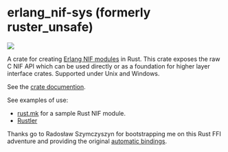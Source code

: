 # erlang_nif-sys (formerly ruster_unsafe)
[![](http://meritbadge.herokuapp.com/ruster_unsafe)](https://crates.io/crates/ruster_unsafe)

A crate for creating [Erlang NIF modules](http://www.erlang.org/doc/man/erl_nif.html) in Rust.  This crate exposes the raw C NIF API which can be used directly or as a foundation for higher layer interface crates.  Supported under Unix and Windows.

See the [crate documention](http://goertzenator.github.io/erlang_nif-sys/erlang_nif-sys/index.html).

See examples of use:
 - [rust.mk](https://github.com/goertzenator/rust.mk) for a sample Rust NIF module.
 - [Rustler](https://github.com/hansihe/Rustler)

Thanks go to Radosław Szymczyszyn for bootstrapping me on this Rust FFI adventure and providing the original [automatic bindings](https://github.com/lavrin/erlang-rust-nif/blob/master/rust_src/src/c.rs).
